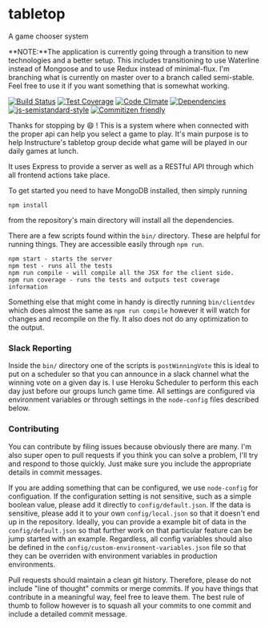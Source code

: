 # tabletop
A game chooser system

**NOTE:**The application is currently going through a transition to new technologies
and a better setup.  This includes transitioning to use Waterline instead of Mongoose
and to use Redux instead of minimal-flux.  I'm branching what is currently on master
over to a branch called semi-stable.  Feel free to use it if you want something that
is somewhat working.

[![Build Status](https://travis-ci.org/claydiffrient/tabletop.svg)](https://travis-ci.org/claydiffrient/tabletop)
[![Test Coverage](https://codeclimate.com/github/claydiffrient/tabletop/badges/coverage.svg)](https://codeclimate.com/github/claydiffrient/tabletop)
[![Code Climate](https://codeclimate.com/github/claydiffrient/tabletop/badges/gpa.svg)](https://codeclimate.com/github/claydiffrient/tabletop)
[![Dependencies](https://david-dm.org/claydiffrient/tabletop.svg)](https://david-dm.org/claydiffrient/tabletop)
[![js-semistandard-style](https://img.shields.io/badge/code%20style-semistandard-brightgreen.svg?style=flat-square)](https://github.com/Flet/semistandard)
[![Commitizen friendly](https://img.shields.io/badge/commitizen-friendly-brightgreen.svg)](http://commitizen.github.io/cz-cli/)

Thanks for stopping by :smile: !  This is a system where when connected with the proper api can help you
select a game to play.  It's main purpose is to help Instructure's tabletop group decide what game will be
played in our daily games at lunch.

It uses Express to provide a server as well as a RESTful API through which all frontend actions take place.

To get started you need to have MongoDB installed, then simply running
```
npm install
```
from the repository's main directory will install all the dependencies.

There are a few scripts found within the `bin/` directory.  These are helpful for running things.  They are accessible easily
through `npm run`.

```
npm start - starts the server
npm test - runs all the tests
npm run compile - will compile all the JSX for the client side.
npm run coverage - runs the tests and outputs test coverage information
```
Something else that might come in handy is directly running `bin/clientdev` which does almost the same as `npm run compile`
however it will watch for changes and recompile on the fly.  It also does not do any optimization to the output.

### Slack Reporting

Inside the `bin/` directory one of the scripts is `postWinningVote` this is ideal to put on a scheduler so that you can announce in a slack channel what the winning vote on a given day is.  I use Heroku Scheduler to perform this each day just before our groups lunch game time.  All settings are configured via environment variables or through settings in the `node-config` files described below.


### Contributing

You can contribute by filing issues because obviously there are many.  I'm also super open to pull requests if you think you can solve
a problem, I'll try and respond to those quickly.  Just make sure you include the appropriate details in commit messages.

If you are adding something that can be configured, we use `node-config` for configuation.  If the configuration setting is not sensitive, such as a simple boolean value, please add it directly to `config/default.json`.  If the data is sensitive, please add it to your own `config/local.json` so that it doesn't end up in the repository.  Ideally, you can provide a example bit of data in the `config/default.json` so that further work on that particular feature can be jump started with an example.  Regardless, all config variables should also be defined in the `config/custom-environment-variables.json` file so that they can be overriden with environment variables in production environments.

Pull requests should maintain a clean git history.  Therefore, please do not include "line of thought" commits or merge commits.
If you have things that contribute in a meaningful way, feel free to leave them.  The best rule of thumb to follow
however is to squash all your commits to one commit and include a detailed commit message.
